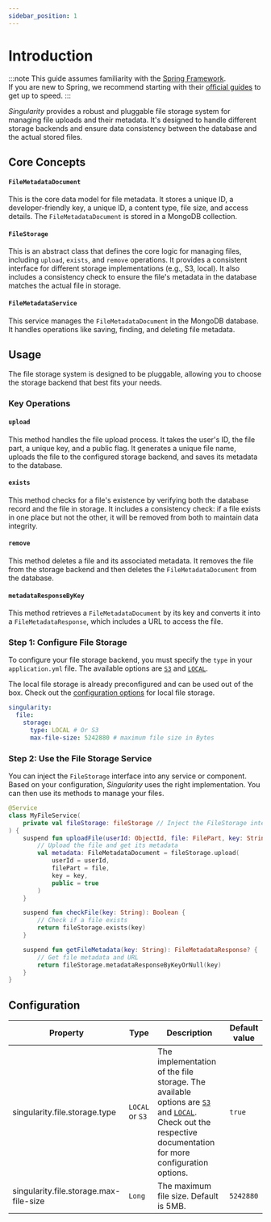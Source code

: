 ```yaml
---
sidebar_position: 1
---
```


# Introduction

:::note
This guide assumes familiarity with the [Spring Framework](https://spring.io).  
If you are new to Spring, we recommend starting with their [official guides](https://spring.io/quickstart) to get up to speed.
:::

*Singularity* provides a robust and pluggable file storage system for managing file uploads and their metadata. 
It's designed to handle different storage backends and ensure data consistency between the database and the actual stored files.

## Core Concepts

#### `FileMetadataDocument` 

This is the core data model for file metadata. 
It stores a unique ID, a developer-friendly key, a unique ID, a content type, file size, and access details. 
The `FileMetadataDocument` is stored in a MongoDB collection.

#### `FileStorage`

This is an abstract class that defines the core logic for managing files, 
including `upload`, `exists`, and `remove` operations. 
It provides a consistent interface for different storage implementations (e.g., S3, local). 
It also includes a consistency check to ensure the file's metadata in the database matches the actual file in storage.

#### `FileMetadataService`

This service manages the `FileMetadataDocument` in the MongoDB database. 
It handles operations like saving, finding, and deleting file metadata.

## Usage

The file storage system is designed to be pluggable,
allowing you to choose the storage backend that best fits your needs. 

### Key Operations

#### `upload`
This method handles the file upload process. 
It takes the user's ID, the file part, a unique key, and a public flag. 
It generates a unique file name, uploads the file to the configured storage backend,
and saves its metadata to the database.

#### `exists` 
This method checks for a file's existence by verifying both the database record and the file in storage. 
It includes a consistency check: if a file exists in one place but not the other,
it will be removed from both to maintain data integrity.

#### `remove` 
This method deletes a file and its associated metadata. 
It removes the file from the storage backend and then deletes the `FileMetadataDocument` from the database.

#### `metadataResponseByKey`

This method retrieves a `FileMetadataDocument` by its key and converts it into a `FileMetadataResponse`, 
which includes a URL to access the file.

### Step 1: Configure File Storage

To configure your file storage backend, you must specify the `type` in your `application.yml` file.
The available options are [`S3`](s3.md) and [`LOCAL`](local.md).

The local file storage is already preconfigured and can be used out of the box.
Check out the [configuration options](local.md#configuration) for local file storage.

```yaml
singularity:
  file:
    storage:
      type: LOCAL # Or S3
      max-file-size: 5242880 # maximum file size in Bytes
```

### Step 2: Use the File Storage Service

You can inject the `FileStorage` interface into any service or component. 
Based on your configuration, *Singularity* uses the right implementation.
You can then use its methods to manage your files.

```kotlin
@Service
class MyFileService(
    private val fileStorage: fileStorage // Inject the FileStorage interface
) {
    suspend fun uploadFile(userId: ObjectId, file: FilePart, key: String) {
        // Upload the file and get its metadata
        val metadata: FileMetadataDocument = fileStorage.upload(
            userId = userId,
            filePart = file,
            key = key,
            public = true
        )
    }

    suspend fun checkFile(key: String): Boolean {
        // Check if a file exists
        return fileStorage.exists(key)
    }

    suspend fun getFileMetadata(key: String): FileMetadataResponse? {
        // Get file metadata and URL
        return fileStorage.metadataResponseByKeyOrNull(key)
    }
}
```

## Configuration

| Property                               | Type            | Description                                                                                                                                                                     | Default value |
|----------------------------------------|-----------------|---------------------------------------------------------------------------------------------------------------------------------------------------------------------------------|---------------|
| singularity.file.storage.type          | `LOCAL` or `S3` | The implementation of the file storage. The available options are [`S3`](s3.md) and [`LOCAL`](local.md). Check out the respective documentation for more configuration options. | `true`        |
| singularity.file.storage.max-file-size | `Long`          | The maximum file size. Default is 5MB.                                                                                                                                          | `5242880`     |
